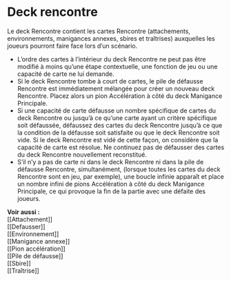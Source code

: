 # Deck rencontre
Le deck Rencontre contient les cartes Rencontre (attachements, environnements, manigances annexes, sbires et traîtrises) auxquelles les joueurs pourront faire face lors d’un scénario.

- L’ordre des cartes à l’intérieur du deck Rencontre ne peut pas être modifié à moins qu’une étape contextuelle, une fonction de jeu ou une capacité de carte ne lui demande.
- Si le deck Rencontre tombe à court de cartes, le pile de défausse Rencontre est immédiatement mélangée pour créer un nouveau deck Rencontre. Placez alors un pion Accélération à côté du deck Manigance Principale.
- Si une capacité de carte défausse un nombre spécifique de cartes du deck Rencontre ou jusqu’à ce qu’une carte ayant un critère spécifique soit défaussée, défaussez des cartes du deck Rencontre jusqu’à ce que la condition de la défausse soit satisfaite ou que le deck Rencontre soit vide. Si le deck Rencontre est vidé de cette façon, on considère que la capacité de carte est résolue. Ne continuez pas de défausser des cartes du deck Rencontre nouvellement reconstitué.
- S’il n’y a pas de carte ni dans le deck Rencontre ni dans la pile de défausse Rencontre, simultanément, (lorsque toutes les cartes du deck Rencontre sont en jeu, par exemple), une boucle infinie apparaît et place un nombre infini de pions Accélération à côté du deck Manigance Principale, ce qui provoque la fin de la partie avec une défaite des joueurs.

**Voir aussi :**  
[[Attachement]]  
[[Defausser]]  
[[Environnement]]  
[[Manigance annexe]]  
[[Pion accélération]]  
[[Pile de défausse]]  
[[Sbire]]  
[[Traîtrise]]